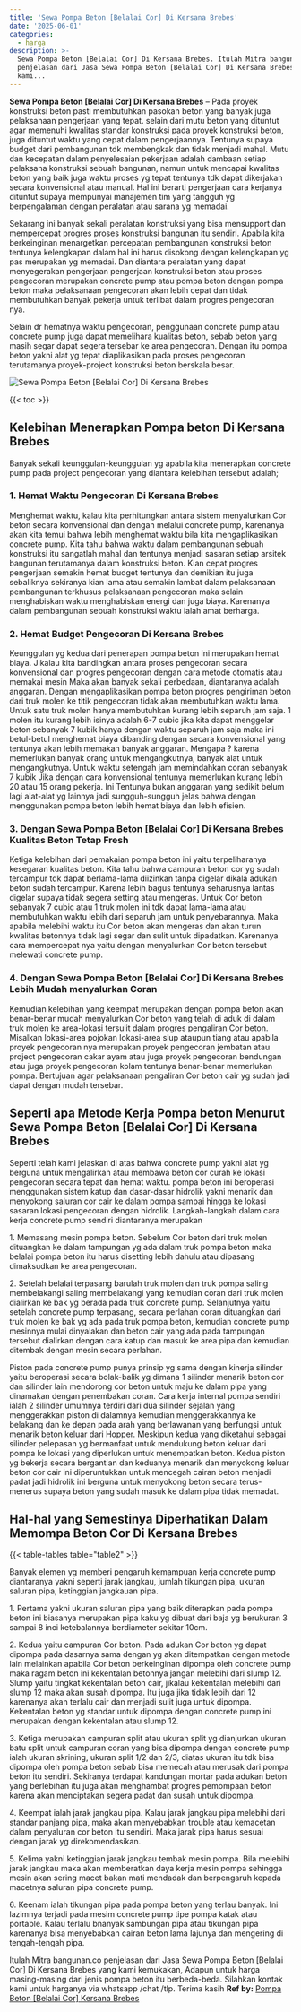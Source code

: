 ```yaml
---
title: 'Sewa Pompa Beton [Belalai Cor] Di Kersana Brebes'
date: '2025-06-01'
categories:
  - harga
description: >-
  Sewa Pompa Beton [Belalai Cor] Di Kersana Brebes. Itulah Mitra bangunan.co
  penjelasan dari Jasa Sewa Pompa Beton [Belalai Cor] Di Kersana Brebes yang
  kami...
---
```


**Sewa Pompa Beton \[Belalai Cor\] Di Kersana Brebes** – Pada proyek konstruksi beton pasti membutuhkan pasokan beton yang banyak juga pelaksanaan pengerjaan yang tepat. selain dari mutu beton yang dituntut agar memenuhi kwalitas standar konstruksi pada proyek konstruksi beton, juga dituntut waktu yang cepat dalam pengerjaannya. Tentunya supaya budget dari pembangunan tdk membengkak dan tidak menjadi mahal. Mutu dan kecepatan dalam penyelesaian pekerjaan adalah dambaan setiap pelaksana konstruksi sebuah bangunan, namun untuk mencapai kwalitas beton yang baik juga waktu proses yg tepat tentunya tdk dapat dikerjakan secara konvensional atau manual. Hal ini berarti pengerjaan cara kerjanya dituntut supaya mempunyai manajemen tim yang tangguh yg berpengalaman dengan peralatan atau sarana yg memadai.

Sekarang ini banyak sekali peralatan konstruksi yang bisa mensupport dan mempercepat progres proses konstruksi bangunan itu sendiri. Apabila kita berkeinginan menargetkan percepatan pembangunan konstruksi beton tentunya kelengkapan dalam hal ini harus disokong dengan kelengkapan yg pas merupakan yg memadai. Dan diantara peralatan yang dapat menyegerakan pengerjaan pengerjaan konstruksi beton atau proses pengecoran merupakan concrete pump atau pompa beton dengan pompa beton maka pelaksanaan pengecoran akan lebih cepat dan tidak membutuhkan banyak pekerja untuk terlibat dalam progres pengecoran nya.

Selain dr hematnya waktu pengecoran, penggunaan concrete pump atau concrete pump juga dapat memelihara kualitas beton, sebab beton yang masih segar dapat segera tersebar ke area pengecoran. Dengan itu pompa beton yakni alat yg tepat diaplikasikan pada proses pengecoran terutamanya proyek-project konstruksi beton berskala besar.

![Sewa Pompa Beton [Belalai Cor] Di Kersana Brebes](/images/sewa-concrete-pump-03.png)

{{< toc >}}

## Kelebihan Menerapkan Pompa beton Di Kersana Brebes

Banyak sekali keunggulan-keunggulan yg apabila kita menerapkan concrete pump pada project pengecoran yang diantara kelebihan tersebut adalah;

### 1\. Hemat Waktu Pengecoran Di Kersana Brebes

Menghemat waktu, kalau kita perhitungkan antara sistem menyalurkan Cor beton secara konvensional dan dengan melalui concrete pump, karenanya akan kita temui bahwa lebih menghemat waktu bila kita mengaplikasikan concrete pump. Kita tahu bahwa waktu dalam pembangunan sebuah konstruksi itu sangatlah mahal dan tentunya menjadi sasaran setiap arsitek bangunan terutamanya dalam konstruksi beton. Kian cepat progres pengerjaan semakin hemat budget tentunya dan demikian itu juga sebaliknya sekiranya kian lama atau semakin lambat dalam pelaksanaan pembangunan terkhusus pelaksanaan pengecoran maka selain menghabiskan waktu menghabiskan energi dan juga biaya. Karenanya dalam pembangunan sebuah konstruksi waktu ialah amat berharga.

### 2\. Hemat Budget Pengecoran Di Kersana Brebes

Keunggulan yg kedua dari penerapan pompa beton ini merupakan hemat biaya. Jikalau kita bandingkan antara proses pengecoran secara konvensional dan progres pengecoran dengan cara metode otomatis atau memakai mesin Maka akan banyak sekali perbedaan, diantaranya adalah anggaran. Dengan mengaplikasikan pompa beton progres pengiriman beton dari truk molen ke titik pengecoran tidak akan membutuhkan waktu lama. Untuk satu truk molen hanya membutuhkan kurang lebih separuh jam saja. 1 molen itu kurang lebih isinya adalah 6-7 cubic jika kita dapat menggelar beton sebanyak 7 kubik hanya dengan waktu separuh jam saja maka ini betul-betul menghemat biaya dibanding dengan secara konvensional yang tentunya akan lebih memakan banyak anggaran. Mengapa ? karena memerlukan banyak orang untuk mengangkutnya, banyak alat untuk mengangkutnya. Untuk waktu setengah jam memindahkan coran sebanyak 7 kubik Jika dengan cara konvensional tentunya memerlukan kurang lebih 20 atau 15 orang pekerja. Ini Tentunya bukan anggaran yang sedikit belum lagi alat-alat yg lainnya jadi sungguh-sungguh jelas bahwa dengan menggunakan pompa beton lebih hemat biaya dan lebih efisien.

### 3\. Dengan Sewa Pompa Beton \[Belalai Cor\] Di Kersana Brebes Kualitas Beton Tetap Fresh

Ketiga kelebihan dari pemakaian pompa beton ini yaitu terpeliharanya kesegaran kualitas beton. Kita tahu bahwa campuran beton cor yg sudah tercampur tdk dapat berlama-lama diizinkan tanpa digelar dikala adukan beton sudah tercampur. Karena lebih bagus tentunya seharusnya lantas digelar supaya tidak segera setting atau mengeras. Untuk Cor beton sebanyak 7 cubic atau 1 truk molen ini tdk dapat lama-lama atau membutuhkan waktu lebih dari separuh jam untuk penyebarannya. Maka apabila melebihi waktu itu Cor beton akan mengeras dan akan turun kwalitas betonnya tidak lagi segar dan sulit untuk dipadatkan. Karenanya cara mempercepat nya yaitu dengan menyalurkan Cor beton tersebut melewati concrete pump.

### 4\. Dengan Sewa Pompa Beton \[Belalai Cor\] Di Kersana Brebes Lebih Mudah menyalurkan Coran

Kemudian kelebihan yang keempat merupakan dengan pompa beton akan benar-benar mudah menyalurkan Cor beton yang telah di aduk di dalam truk molen ke area-lokasi tersulit dalam progres pengaliran Cor beton. Misalkan lokasi-area pojokan lokasi-area slup ataupun tiang atau apabila proyek pengecoran nya merupakan proyek pengecoran jembatan atau project pengecoran cakar ayam atau juga proyek pengecoran bendungan atau juga proyek pengecoran kolam tentunya benar-benar memerlukan pompa. Bertujuan agar pelaksanaan pengaliran Cor beton cair yg sudah jadi dapat dengan mudah tersebar.

## Seperti apa Metode Kerja Pompa beton Menurut Sewa Pompa Beton \[Belalai Cor\] Di Kersana Brebes

Seperti telah kami jelaskan di atas bahwa concrete pump yakni alat yg berguna untuk mengalirkan atau membawa beton cor curah ke lokasi pengecoran secara tepat dan hemat waktu. pompa beton ini beroperasi menggunakan sistem katup dan dasar-dasar hidrolik yakni menarik dan menyokong saluran cor cair ke dalam pompa sampai hingga ke lokasi sasaran lokasi pengecoran dengan hidrolik. Langkah-langkah dalam cara kerja concrete pump sendiri diantaranya merupakan

1\. Memasang mesin pompa beton. Sebelum Cor beton dari truk molen dituangkan ke dalam tampungan yg ada dalam truk pompa beton maka belalai pompa beton itu harus disetting lebih dahulu atau dipasang dimaksudkan ke area pengecoran.

2\. Setelah belalai terpasang barulah truk molen dan truk pompa saling membelakangi saling membelakangi yang kemudian coran dari truk molen dialirkan ke bak yg berada pada truk concrete pump. Selanjutnya yaitu setelah concrete pump terpasang, secara perlahan coran dituangkan dari truk molen ke bak yg ada pada truk pompa beton, kemudian concrete pump mesinnya mulai dinyalakan dan beton cair yang ada pada tampungan tersebut dialirkan dengan cara katup dan masuk ke area pipa dan kemudian ditembak dengan mesin secara perlahan.

Piston pada concrete pump punya prinsip yg sama dengan kinerja silinder yaitu beroperasi secara bolak-balik yg dimana 1 silinder menarik beton cor dan silinder lain mendorong cor beton untuk maju ke dalam pipa yang dinamakan dengan penembakan coran. Cara kerja internal pompa sendiri ialah 2 silinder umumnya terdiri dari dua silinder sejalan yang menggerakkan piston di dalamnya kemudian menggerakkannya ke belakang dan ke depan pada arah yang berlawanan yang berfungsi untuk menarik beton keluar dari Hopper. Meskipun kedua yang diketahui sebagai silinder pelepasan yg bermanfaat untuk mendukung beton keluar dari pompa ke lokasi yang diperlukan untuk menempatkan beton. Kedua piston yg bekerja secara bergantian dan keduanya menarik dan menyokong keluar beton cor cair ini diperuntukkan untuk mencegah cairan beton menjadi padat jadi hidrolik ini berguna untuk menyokong beton secara terus-menerus supaya beton yang sudah masuk ke dalam pipa tidak memadat.

## Hal-hal yang Semestinya Diperhatikan Dalam Memompa Beton Cor Di Kersana Brebes

{{< table-tables table="table2" >}}

Banyak elemen yg memberi pengaruh kemampuan kerja concrete pump diantaranya yakni seperti jarak jangkau, jumlah tikungan pipa, ukuran saluran pipa, ketinggian jangkauan pipa.

1\. Pertama yakni ukuran saluran pipa yang baik diterapkan pada pompa beton ini biasanya merupakan pipa kaku yg dibuat dari baja yg berukuran 3 sampai 8 inci ketebalannya berdiameter sekitar 10cm.

2\. Kedua yaitu campuran Cor beton. Pada adukan Cor beton yg dapat dipompa pada dasarnya sama dengan yg akan ditempatkan dengan metode lain melainkan apabila Cor beton berkeinginan dipompa oleh concrete pump maka ragam beton ini kekentalan betonnya jangan melebihi dari slump 12. Slump yaitu tingkat kekentalan beton cair, jikalau kekentalan melebihi dari slump 12 maka akan susah dipompa. Itu juga jika tidak lebih dari 12 karenanya akan terlalu cair dan menjadi sulit juga untuk dipompa. Kekentalan beton yg standar untuk dipompa dengan concrete pump ini merupakan dengan kekentalan atau slump 12.

3\. Ketiga merupakan campuran split atau ukuran split yg dianjurkan ukuran batu split untuk campuran coran yang bisa dipompa dengan concrete pump ialah ukuran skrining, ukuran split 1/2 dan 2/3, diatas ukuran itu tdk bisa dipompa oleh pompa beton sebab bisa memecah atau merusak dari pompa beton itu sendiri. Sekiranya terdapat kandungan mortar pada adukan beton yang berlebihan itu juga akan menghambat progres pemompaan beton karena akan menciptakan segera padat dan susah untuk dipompa.

4\. Keempat ialah jarak jangkau pipa. Kalau jarak jangkau pipa melebihi dari standar panjang pipa, maka akan menyebabkan trouble atau kemacetan dalam penyaluran cor beton itu sendiri. Maka jarak pipa harus sesuai dengan jarak yg direkomendasikan.

5\. Kelima yakni ketinggian jarak jangkau tembak mesin pompa. Bila melebihi jarak jangkau maka akan memberatkan daya kerja mesin pompa sehingga mesin akan sering macet bakan mati mendadak dan berpengaruh kepada macetnya saluran pipa concrete pump.

6\. Keenam ialah tikungan pipa pada pompa beton yang terlau banyak. Ini lazimnya terjadi pada mesim concrete pump tipe pompa katak atau portable. Kalau terlalu bnanyak sambungan pipa atau tikungan pipa karenanya bisa menyebabkan cairan beton lama lajunya dan mengering di tengah-tengah pipa.

Itulah Mitra bangunan.co penjelasan dari Jasa Sewa Pompa Beton \[Belalai Cor\] Di Kersana Brebes yang kami kemukakan, Adapun untuk harga masing-masing dari jenis pompa beton itu berbeda-beda. Silahkan kontak kami untuk harganya via whatsapp /chat /tlp. Terima kasih
**Ref by:** [Pompa Beton [Belalai Cor] Kersana Brebes](https://id.wikipedia.org/wiki/Pompa)
